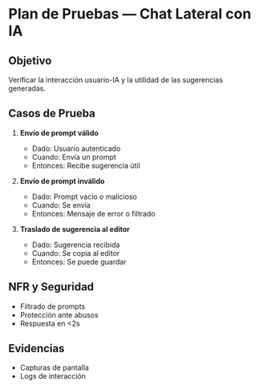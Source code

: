 # Plan de Pruebas — Chat Lateral con IA

## Objetivo
Verificar la interacción usuario-IA y la utilidad de las sugerencias generadas.

## Casos de Prueba

1. **Envío de prompt válido**
   - Dado: Usuario autenticado
   - Cuando: Envía un prompt
   - Entonces: Recibe sugerencia útil

2. **Envío de prompt inválido**
   - Dado: Prompt vacío o malicioso
   - Cuando: Se envía
   - Entonces: Mensaje de error o filtrado

3. **Traslado de sugerencia al editor**
   - Dado: Sugerencia recibida
   - Cuando: Se copia al editor
   - Entonces: Se puede guardar

## NFR y Seguridad
- Filtrado de prompts
- Protección ante abusos
- Respuesta en <2s

## Evidencias
- Capturas de pantalla
- Logs de interacción
